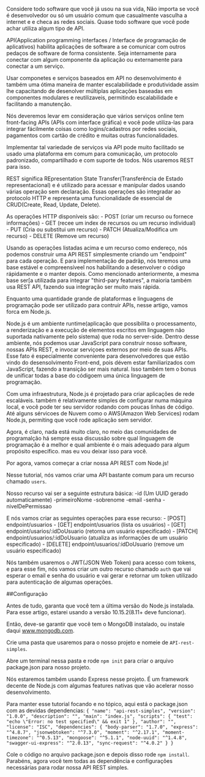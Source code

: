 Considere todo software que você já usou na sua vida, Não importa se você é
desenvolvedor ou só um usuário comum que casualmente vasculha a internet e 
e checa as redes sociais. Quase todo software que você pode achar utiliza
algum tipo de API.

API(Application programming interfaces / Interface de programação de aplicativos)
habilita aplicações de software a se comunicar com outros pedaços de software
de forma consistente. Seja internamente para conectar com algum componente
da aplicação ou externamente para conectar a um serviço.

Usar componetes e serviços baseados em API no desenvolvimento é também uma ótima 
maneira de manter escalabilidade e produtividade assim lhe capacitando de desenolver
múltiplas aplicações baseadas em componentes modulares e reutilizaveis,
permitindo escalabilidade e facilitando a manutenção.

Nós deveremos levar em consideração que vários serviços online tem front-facing APIs
(APIs com interface gráfica) e você pode utiliza-las para integrar fácilmente coisas
como logins/cadastros por redes sociais, pagamentos com cartão de crédito e muitas
outras funcionalidades.

Implementar tal variedade de serviços via API pode muito facilitado se usado 
uma plataforma em comum para comunicação, um protocolo padronizado, compartilhado
e com suporte de todos. Nós usaremos REST para isso.

REST significa REpresentation State Transfer(Transferência de Estado representacional)
e é utilizado para acessar e manipular dados usando várias operação sem declaração.
Essas operações são integradar ao protocolo HTTP e representa uma funcionalidade 
de essencial de CRUD(Create, Read, Update, Delete).

As operações HTTP disponíveis são:
	 - POST (criar um recurso ou fornece informações)
	 - GET (recee um index de recursos ou um recurso individual)
	 - PUT (Cria ou substitui um recurso)
	 - PATCH (Atualiza/Modifica um recurso)
	 - DELETE (Remove um recurso)

Usando as operações listadas acima e um recurso como endereço, nós podemos construir
uma API REST simplesmente criando um "endpoint" para cada operação. E para
implementação de padrãp, nós teremos uma base estável e compreensíveel
nos habilitando a desenvolver o código rápidamente e o manter depois.
Como mencionado anteriormente, a mesma base ser[a utilizada para integrar
"third-pary features", a maioria também usa REST API, fazendo sua integração
ser muito mais rápida.

Enquanto uma quantidade grande de plataformas e linguagens de programação pode
ser utilizado para contruir APIs, nesse artigo, vamos forca em Node.js.

Node.js é um ambiente runtime(aplicação que possibilita o processamento, a renderização e a execução de elementos escritos em linguagem não suportada nativamente pelo sistema)
que roda no server-side. Dentro desse ambiente, nós podemos usar JavaScript
para construir nosso software, nossas APIs REST, e invocar serviçoes externos
por meio de suas APIs. Esse fato é especialmente conveniente para desenvolvedores
que estão vindo do desensolvimento Front-end, pois dévem estar familiarizados
com JavaScript, fazendo a transição ser mais natural. Isso também tem o bonus
de unificar todas a base do códigoem uma única linguagem de programação.

Com uma infraestrutura, Node.js é projetado para criar aplicações de rede escaláveis.
também é relativamente simples de configurar numa máquina local, e você pode ter
seu servidor rodando com poucas linhas de código. Até alguns sérvicoes de Nuvem
como o AWS(Amazon Web Services) rodam Node.js, permiting que você rode aplicação sem servidor.

Agora, é claro, nada está muito claro, no meio das comunidades de programalção
há  sempre essa discussão sobre qual linguagem de programação é a melhor e qual
ambiente é o mais adequado para algum propósito específico. mas eu vou deixar
isso para você.

Por agora, vamos começar a criar nossa API REST com Node.js!

Nesse tutorial, nós vamos criar uma API bastante comum para um recurso chamado `users`.

Nosso recurso vai ser a seguinte estrutura básica:
	-id (Um UUID gerado automaticamente)
	-primeiroNome
	-sobrenome
	-email
	-senha
	-nivelDePermissao

E nós vamos criar as seguintes operações para esse recurso:
	- [POST] endpoint/usuarios
	- [GET] endpoint/usuarios (lista os usuários)
	- [GET] endpoint/usarios/:idDoUsuario (retorna um usuário especificado)
	- [PATCH] endpoint/usuarios/:idDoUsuario (atualiza as informações de um usuário especificado)
	- [DELETE] endpoint/usuarios/:idDoUsuario (remove um usuário especificado) 

Nós também usaremos o JWT(JSON Web Token) para acesso com tokens, e para esse fim, nós vamos
criar um outro recurso chamado `auth` que vai esperar o email e senha do usuário
e vai gerar e retornar um token utilizado para autenticação de algumas operações. 

##Configuração

Antes de tudo, garanta que você tem a última versão do Node.js instalada.
Para esse artigo, estarei usando a versão 10.15.2(8.11+ deve funcionar). 

Então, deve-se garantir que você tem o MongoDB instalado, ou instale daqui www.mongodb.com.

Crie uma pasta que usaremos para o nosso projeto e nomeie de `API-rest-simples`.

Abre um terminal nessa pasta e rode `npm init` para criar o arquivo package.json
para nosso projeto.

Nós estaremos também usando Express nesse projeto. É um framework decente de Node.js
com algumas features nativas que vão acelerar nosso desenvolvimento.

Para manter esse tutorial focando e no tópico, aqui está o package.json com as devidas dependencias:
`{
  "name": "api-rest-simples",
  "version": "1.0.0",
  "description": "",
  "main": "index.js",
  "scripts": {
    "test": "echo \"Error: no test specified\" && exit 1"
  },
  "author": "",
  "license": "ISC",
  "dependencies": {
    "body-parser": "1.7.0",
    "express": "^4.8.7",
    "jsonwebtoken": "^7.3.0",
    "moment": "^2.17.1",
    "moment-timezone": "^0.5.13",
    "mongoose": "^5.1.1",
    "node-uuid": "^1.4.8",
    "swagger-ui-express": "^2.0.13",
    "sync-request": "^4.0.2"
  }
}
`

Cole o código no arquivo package.json e depois disso rode `npm install`.
Parabéns, agora você tem todas as dependência e configurações necessárias para rodar
nossa API REST simples.


